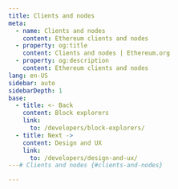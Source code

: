 ```yaml
---
title: Clients and nodes
meta:
  - name: Clients and nodes
    content: Ethereum clients and nodes
  - property: og:title
    content: Clients and nodes | Ethereum.org
  - property: og:description
    content: Ethereum clients and nodes
lang: en-US
sidebar: auto
sidebarDepth: 1
base:
  - title: <- Back
    content: Block explorers
    link:
      to: /developers/block-explorers/
  - title: Next ->
    content: Design and UX
    link:
      to: /developers/design-and-ux/
---# Clients and nodes {#clients-and-nodes}

---
```


<CardList :items="$page.frontmatter.base" />
